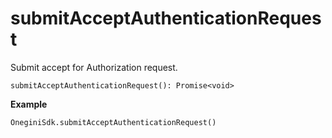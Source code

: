 
# submitAcceptAuthenticationRequest

Submit accept for Authorization request.

`submitAcceptAuthenticationRequest(): Promise<void>`

**Example**
```
OneginiSdk.submitAcceptAuthenticationRequest()
```
